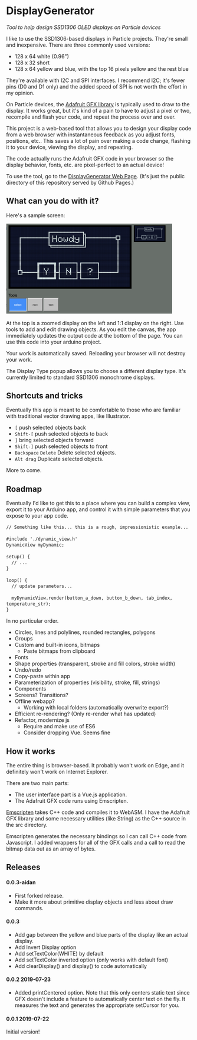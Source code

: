 # DisplayGenerator

*Tool to help design SSD1306 OLED displays on Particle devices*

I like to use the SSD1306-based displays in Particle projects. They're small and inexpensive. There are three commonly used versions:

- 128 x 64 white (0.96") 
- 128 x 32 short
- 128 x 64 yellow and blue, with the top 16 pixels yellow and the rest blue

They're available with I2C and SPI interfaces. I recommend I2C; it's fewer pins (D0 and D1 only) and the added speed of SPI is not worth the effort in my opinion.

On Particle devices, the [Adafruit GFX library](https://github.com/adafruit/Adafruit-GFX-Library) is typically used to draw to the display. It works great, but it's kind of a pain to have to adjust a pixel or two, recompile and flash your code, and repeat the process over and over.

This project is a web-based tool that allows you to design your display code from a web browser with instantaneous feedback as you adjust fonts, positions, etc.. This saves a lot of pain over making a code change, flashing it to your device, viewing the display, and repeating.

The code actually runs the Adafruit GFX code in your browser so the display behavior, fonts, etc. are pixel-perfect to an actual device!

To use the tool, go to the [DisplayGenerator Web Page](https://aaaidan.github.io/DisplayGenerator/public/). (It's just the public directory of this repository served by Github Pages.)

## What can you do with it?

Here's a sample screen:

<a href="https://aaaidan.github.io/DisplayGenerator/public/"><img src="images/screen-editor.png" alt="Main screen" width="450" /></a>

At the top is a zoomed display on the left and 1:1 display on the right. Use tools to add and edit drawing objects. As you edit the canvas, the app immediately updates the output code at the bottom of the page. You can use this code into your arduino project.

Your work is automatically saved. Reloading your browser will not destroy your work. 

The Display Type popup allows you to choose a different display type. It's currently limited to standard SSD1306 monochrome displays.

## Shortcuts and tricks

Eventually this app is meant to be comfortable to those who are familiar with traditional vector drawing apps, like Illustrator. 

* `[` push selected objects back
* `Shift-[` push selected objects to back
* `]` bring selected objects forward
* `Shift-]` push selected objects to front
* `Backspace` `Delete` Delete selected objects.
* `Alt drag` Duplicate selected objects.

More to come.

## Roadmap

Eventually I'd like to get this to a place where you can build a complex view, export it to your Arduino app, and control it with simple parameters that you expose to your app code.

```
// Something like this... this is a rough, impressionistic example...

#include './dynamic_view.h'
DynamicView myDynamic;

setup() {
  // ...
}

loop() {
  // update parameters...
  
  myDynamicView.render(button_a_down, button_b_down, tab_index, temperature_str);
}
```

In no particular order.

* Circles, lines and polylines, rounded rectangles, polygons
* Groups
* Custom and built-in icons, bitmaps
  * Paste bitmaps from clipboard
* Fonts
* Shape properties (transparent, stroke and fill colors, stroke width)
* Undo/redo
* Copy-paste within app
* Parameterization of properties (visibility, stroke, fill, strings)
* Components
* Screens? Transitions?
* Offline webapp?
  * Working with local folders (automatically overwrite export?)
* Efficient re-rendering? (Only re-render what has updated)
* Refactor, modernize js
  * Require and make use of ES6
  * Consider dropping Vue. Seems fine

## How it works

The entire thing is browser-based. It probably won't work on Edge, and it definitely won't work on Internet Explorer. 

There are two main parts:

- The user interface part is a Vue.js application.
- The Adafruit GFX code runs using Emscripten.

[Emscripten](https://emscripten.org) takes C++ code and compiles it to WebASM. I have the Adafruit GFX library and some necessary utilities (like String) as the C++ source in the src directory. 

Emscripten generates the necessary bindings so I can call C++ code from Javascript. I added wrappers for all of the GFX calls and a call to read the bitmap data out as an array of bytes.

## Releases

#### 0.0.3-aidan
- First forked release.
- Make it more about primitive display objects and less about draw commands.

#### 0.0.3

- Add gap between the yellow and blue parts of the display like an actual display.
- Add Invert Display option
- Add setTextColor(WHITE) by default
- Add setTextColor inverted option (only works with default font)
- Add clearDisplay() and display() to code automatically

#### 0.0.2 2019-07-23 

- Added printCentered option. Note that this only centers static text since GFX doesn't include a feature to automatically center text on the fly. It measures the text and generates the appropriate setCursor for you.

#### 0.0.1 2019-07-22 

Initial version!
